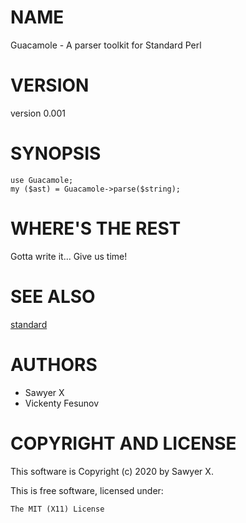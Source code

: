 # NAME

Guacamole - A parser toolkit for Standard Perl

# VERSION

version 0.001

# SYNOPSIS

    use Guacamole;
    my ($ast) = Guacamole->parse($string);

# WHERE'S THE REST

Gotta write it... Give us time!

# SEE ALSO

[standard](https://metacpan.org/pod/standard)

# AUTHORS

- Sawyer X
- Vickenty Fesunov

# COPYRIGHT AND LICENSE

This software is Copyright (c) 2020 by Sawyer X.

This is free software, licensed under:

    The MIT (X11) License
